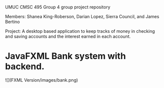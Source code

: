 UMUC CMSC 495 Group 4 group project repository

Members:
Shanea King-Roberson, Darian Lopez, Sierra Council, and James Bertino

Project:
A desktop based application to keep tracks of money in checking and saving accounts and the interest earned in each account.

# JavaFXML Bank system with backend.

![](FXML Version/images/bank.png)


